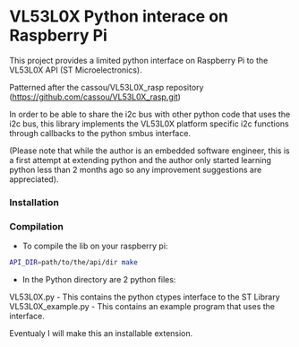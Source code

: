 # VL53L0X Python interace on Raspberry Pi

This project provides a limited python interface on Raspberry Pi to the VL53L0X API (ST Microelectronics).

Patterned after the cassou/VL53L0X_rasp repository (https://github.com/cassou/VL53L0X_rasp.git)

In order to be able to share the i2c bus with other python code that uses the i2c bus, this library implements the VL53L0X platform specific i2c functions through callbacks to the python smbus interface. 

(Please note that while the author is an embedded software engineer, this is a first attempt at extending python and the author only started learning python less than 2 months ago so any improvement suggestions are appreciated).


### Installation


### Compilation

* To compile the lib on your raspberry pi:
```bash
API_DIR=path/to/the/api/dir make
```

* In the Python directory are 2 python files:

VL53L0X.py - This contains the python ctypes interface to the ST Library
VL53L0X_example.py - This contains an example program that uses the interface.

Eventualy I will make this an installable extension.

